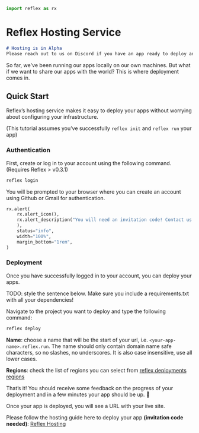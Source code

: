 ```python exec
import reflex as rx
```

# Reflex Hosting Service

```md alert info
# Hosting is in Alpha
Please reach out to us on Discord if you have an app ready to deploy and we will give you an invitation code.
```

So far, we've been running our apps locally on our own machines.
But what if we want to share our apps with the world?  This is where
deployment comes in.

## Quick Start

Reflex’s hosting service makes it easy to deploy your apps without worrying about configuring your infrastructure.

(This tutorial assumes you’ve successfully `reflex init` and `reflex run` your app)

### Authentication

First, create or log in to your account using the following command. (Requires Reflex > v0.3.1)

```bash
reflex login
```

You will be prompted to your browser where you can create an account using Github or Gmail for authentication.

```python eval
rx.alert(
    rx.alert_icon(),
    rx.alert_description("You will need an invitation code! Contact us on Discord if you have an app ready to deploy, and we will give you a code."
    ),
    status="info",
    width="100%",
    margin_bottom="1rem",
)
```

### Deployment

Once you have successfully logged in to your account, you can deploy your apps.

TODO: style the sentence below.
Make sure you include a requirements.txt with all your dependencies!

Navigate to the project you want to deploy and type the following command:

```bash
reflex deploy
```

**Name**: choose a name that will be the start of your url, i.e. `<your-app-name>.reflex.run`. The name should only contain domain name safe characters, so no slashes, no underscores. It is also case insensitive, use all lower cases.

**Regions**: check the list of regions you can select from [reflex deployments regions](https://www.notion.so/reflex-deployments-regions-a066211142b945a8bc86697326994dbd?pvs=21)

That’s it! You should receive some feedback on the progress of your deployment and in a few minutes your app should be up. 🎉

Once your app is deployed, you will see a URL with your live site.

Please follow the hosting guide here to deploy your app **(invitation code needed)**: [Reflex Hosting](https://reflex-dev.notion.site/Reflex-Hosting-Documentation-57a4dd55d6234858bbae0be75be79ce7?pvs=4)
